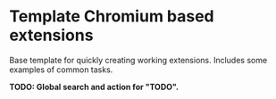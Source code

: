 # Template Chromium based extensions

Base template for quickly creating working extensions.  Includes some examples
of common tasks.  

**TODO: Global search and action for "TODO".**
